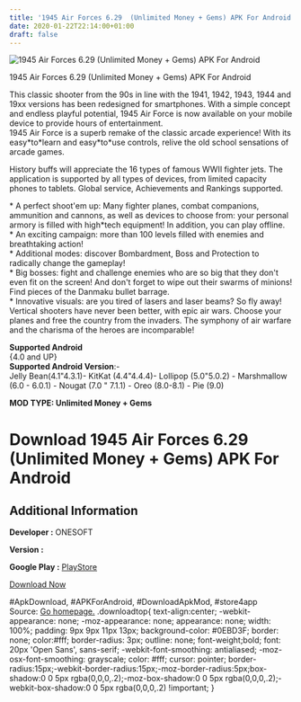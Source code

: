 ```yaml
---
title: '1945 Air Forces 6.29  (Unlimited Money + Gems) APK For Android'
date: 2020-01-22T22:14:00+01:00
draft: false
---
```


![1945 Air Forces 6.29  (Unlimited Money + Gems) APK For Android](https://i2.wp.com/apkhome.net/wp-content/uploads/2020/01/1945-Air-Forces-6.29--Unlimited-Money-Gems.png "1945 Air Forces 6.29  (Unlimited Money + Gems) APK For Android")

  

1945 Air Forces 6.29  (Unlimited Money + Gems) APK For Android

This classic shooter from the 90s in line with the 1941, 1942, 1943, 1944 and 19xx versions has been redesigned for smartphones. With a simple concept and endless playful potential, 1945 Air Force is now available on your mobile device to provide hours of entertainment.  
1945 Air Force is a superb remake of the classic arcade experience! With its easy\*to\*learn and easy\*to\*use controls, relive the old school sensations of arcade games.

History buffs will appreciate the 16 types of famous WWII fighter jets. The application is supported by all types of devices, from limited capacity phones to tablets. Global service, Achievements and Rankings supported.

\* A perfect shoot'em up: Many fighter planes, combat companions, ammunition and cannons, as well as devices to choose from: your personal armory is filled with high\*tech equipment! In addition, you can play offline.  
\* An exciting campaign: more than 100 levels filled with enemies and breathtaking action!  
\* Additional modes: discover Bombardment, Boss and Protection to radically change the gameplay!  
\* Big bosses: fight and challenge enemies who are so big that they don't even fit on the screen! And don't forget to wipe out their swarms of minions! Find pieces of the Danmaku bullet barrage.  
\* Innovative visuals: are you tired of lasers and laser beams? So fly away! Vertical shooters have never been better, with epic air wars. Choose your planes and free the country from the invaders. The symphony of air warfare and the charisma of the heroes are incomparable!

**Supported Android**  
{4.0 and UP}  
**Supported Android Version**:-  
Jelly Bean(4.1"4.3.1)- KitKat (4.4"4.4.4)- Lollipop (5.0"5.0.2) - Marshmallow (6.0 - 6.0.1) - Nougat (7.0 " 7.1.1) - Oreo (8.0-8.1) - Pie (9.0)

**MOD TYPE: Unlimited Money + Gems**

Download 1945 Air Forces 6.29  (Unlimited Money + Gems) APK For Android
===========================================================================

Additional Information
----------------------

**Developer :** ONESOFT

**Version :**

**Google Play :** [PlayStore](https://play.google.com/store/apps/details?id=com.os.airforce)

  

[Download Now](https://store4app.co/post/1945-air-forces-6-29-od-unlimited-money-gems-apk-for-android_1579711028)

  
#ApkDownload, #APKForAndroid, #DownloadApkMod, #store4app  
Source: [Go homepage.](https://store4app.co/post/1945-air-forces-6-29-od-unlimited-money-gems-apk-for-android_1579711028) .downloadtop{ text-align:center; -webkit-appearance: none; -moz-appearance: none; appearance: none; width: 100%; padding: 9px 9px 11px 13px; background-color: #0EBD3F; border: none; color:#fff; border-radius: 3px; outline: none; font-weight;bold; font: 20px 'Open Sans', sans-serif; -webkit-font-smoothing: antialiased; -moz-osx-font-smoothing: grayscale; color: #fff; cursor: pointer; border-radius:15px;-webkit-border-radius:15px;-moz-border-radius:5px;box-shadow:0 0 5px rgba(0,0,0,.2);-moz-box-shadow:0 0 5px rgba(0,0,0,.2);-webkit-box-shadow:0 0 5px rgba(0,0,0,.2) !important; }